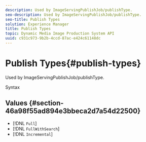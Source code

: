 ```yaml
---
description: Used by ImageServingPublishJob/publishType.
seo-description: Used by ImageServingPublishJob/publishType.
seo-title: Publish Types
solution: Experience Manager
title: Publish Types
topic: Dynamic Media Image Production System API
uuid: c931c973-9b2b-4ccd-87ac-e424c61148dc
---
```


# Publish Types{#publish-types}

Used by ImageServingPublishJob/publishType.

 Syntax 

## Values {#section-46a98f55ad894e3bbeca2d7a54d22500}

* [!DNL `Full`] 
* [!DNL `FullWithSearch`] 
* [!DNL `Incremental`]

